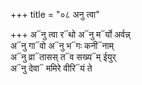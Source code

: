 +++
title = "०८ अनु त्वा"

+++
अ᳓नु त्वा र᳓थो अ᳓नु म᳓र्यो अर्वन्न्  
अ᳓नु गा᳓वो अ᳓नु भ᳓गः कनी᳓नाम्  
अ᳓नु व्रा᳓तासस् त᳓व सख्य᳓म् ईयुर्  
अ᳓नु देवा᳓ ममिरे वीरि᳓यं ते
